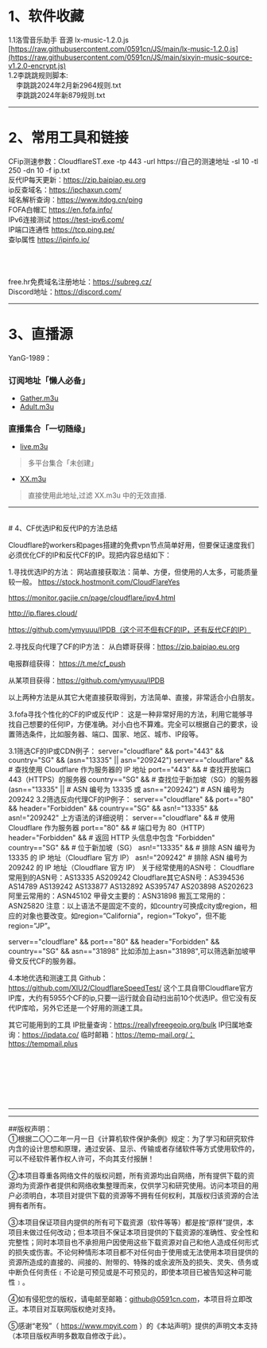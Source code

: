 # 1、软件收藏

1.1洛雪音乐助手 音源  lx-music-1.2.0.js <br>
[https://raw.githubusercontent.com/0591cn/JS/main/lx-music-1.2.0.js](https://raw.githubusercontent.com/0591cn/JS/main/sixyin-music-source-v1.2.0-encrypt.js)
<br>
1.2李跳跳规则脚本:<br>
&nbsp;&nbsp;&nbsp;&nbsp;李跳跳2024年2月新2964规则.txt  <br>
&nbsp;&nbsp;&nbsp;&nbsp;李跳跳2024年新879规则.txt<br>

---
# 2、常用工具和链接
CFip测速参数：CloudflareST.exe -tp 443 -url https://自己的测速地址 -sl 10 -tl 250 -dn 10 -f ip.txt <br>
反代IP每天更新：https://zip.baipiao.eu.org <br>
ip反查域名：https://ipchaxun.com/ <br>
域名解析查询：https://www.itdog.cn/ping <br>
FOFA白帽汇   https://en.fofa.info/          <br>
IPv6连接测试 https://test-ipv6.com/  <br>
IP端口连通性   https://tcp.ping.pe/     <br>
查Ip属性           https://ipinfo.io/  <br>

 <br> <br> <br>
free.hr免费域名注册地址：https://subreg.cz/  <br>
Discord地址：https://discord.com/  <br>

---
# 3、直播源
YanG-1989：<br>
### 订阅地址「懒人必备」 
* [Gather.m3u](https://raw.githubusercontent.com/YanG-1989/m3u/main/Gather.m3u)  
* [Adult.m3u](https://raw.githubusercontent.com/YanG-1989/m3u/main/Adult.m3u)

### 直播集合「一切随缘」   
* [live.m3u](https://raw.githubusercontent.com/YanG-1989/m3u/main/live.m3u)  
>多平台集合「未创建」
* [XX.m3u](https://tv.iill.top/xx)  
>直接使用此地址,过滤 XX.m3u 中的无效直播.

 
---
 <br>
# 4、CF优选IP和反代IP的方法总结

Cloudflare的workers和pages搭建的免费vpn节点简单好用，但要保证速度我们必须优化CF的IP和反代CF的IP。现把内容总结如下：

1.寻找优选IP的方法：
网站直接获取法：简单、方便，但使用的人太多，可能质量较一般。
https://stock.hostmonit.com/CloudFlareYes

https://monitor.gacjie.cn/page/cloudflare/ipv4.html

http://ip.flares.cloud/

https://github.com/ymyuuu/IPDB（这个可不但有CF的IP，还有反代CF的IP）

2.寻找反向代理了CF的IP方法：
从白嫖哥获得：https://zip.baipiao.eu.org

电报群组获得： https://t.me/cf_push

从某项目获得：https://github.com/ymyuuu/IPDB

以上两种方法是从其它大佬直接获取得到，方法简单、直接，非常适合小白朋友。

3.fofa寻找个性化的CF的IP或反代IP：
这是一种非常好用的方法，利用它能够寻找自己想要的任何IP，方便准确。对小白也不算难。完全可以根据自己的要求，设置筛选条件，比如服务器、端口、国家、地区、城市、IP段等。

3.1筛选CF的IP或CDN例子：
server="cloudflare" && port="443" && country="SG" && (asn="13335" || asn="209242")
server=="cloudflare" &&          # 查找使用 Cloudflare 作为服务器的 IP 地址
port=="443" &&                   # 查找开放端口 443（HTTPS）的服务器
country=="SG" &&                 # 查找位于新加坡（SG）的服务器
(asn=="13335" ||                 # ASN 编号为 13335 或
 asn=="209242")                 # ASN 编号为 209242
3.2筛选反向代理CF的IP例子：
server=="cloudflare" && port=="80" && header="Forbidden" && country=="SG" && asn!="13335" && asn!="209242" 
上方语法的详细说明：
server=="cloudflare" &&          # 使用 Cloudflare 作为服务器
port=="80" &&                    # 端口号为 80（HTTP）
header="Forbidden" &&            # 返回 HTTP 头信息中包含 "Forbidden"
country=="SG" &&                 # 位于新加坡（SG）
asn!="13335" &&                  # 排除 ASN 编号为 13335 的 IP 地址（Cloudflare 官方 IP）
asn!="209242"                    # 排除 ASN 编号为 209242 的 IP 地址（Cloudflare 官方 IP）
关于经常使用的ASN号：
Cloudflare常用到的ASN号：AS13335 AS209242
Cloudflare其它ASN号：AS394536  AS14789 AS139242 AS133877	AS132892 AS395747 AS203898 AS202623 
阿里云常用的：ASN45102 
甲骨文主要的：ASN31898 
搬瓦工常用的：ASN25820
注意：以上语法不是固定不变的，如country可换成city或region，相应的对象也要改变。如region=”California”，region=”Tokyo”，但不能region=”JP”。

server=="cloudflare" && port=="80" && header="Forbidden" && country=="SG" && asn=="31898"
比如添加上asn="31898",可以筛选新加坡甲骨文反代CF的服务器。

4.本地优选和测速工具
Github：https://github.com/XIU2/CloudflareSpeedTest/ 这个工具自带Cloudflare官方IP库，大约有5955个CF的ip,只要一运行就会自动扫出前10个优选IP。但它没有反代IP库哈，另外它还是一个好用的测速工具。

其它可能用到的工具
IP批量查询：https://reallyfreegeoip.org/bulk
IP归属地查询：https://ipdata.co/
临时邮箱：https://temp-mail.org/；https://tempmail.plus






 <br> <br> <br>
---
---
---
##版权声明：  
①根据二〇〇二年一月一日《计算机软件保护条例》规定：为了学习和研究软件内含的设计思想和原理，通过安装、显示、传输或者存储软件等方式使用软件的，可以不经软件著作权人许可，不向其支付报酬！

②本项目尊重各网络文件的版权问题，所有资源均出自网络，所有提供下载的资源均为资源作者提供和网络收集整理而来，仅供学习和研究使用。访问本项目的用户必须明白，本项目对提供下载的资源等不拥有任何权利，其版权归该资源的合法拥有者所有。

③本项目保证项目内提供的所有可下载资源（软件等等）都是按“原样”提供，本项目未做过任何改动；但本项目不保证本项目提供的下载资源的准确性、安全性和完整性；同时本项目也不承担用户因使用这些下载资源对自己和他人造成任何形式的损失或伤害。不论何种情形本项目都不对任何由于使用或无法使用本项目提供的资源所造成的直接的、间接的、附带的、特殊的或余波所及的损失、灵失、债务或中断负任何责任﹝不论是可预见或是不可预见的，即使本项目已被告知这种可能性﹞。

④如有侵犯您的版权，请电邮至邮箱：github@0591cn.com，本项目将立即改正。本项目对互联网版权绝对支持。

⑤感谢“老殁”（ https://www.mpyit.com ）的《本站声明》提供的声明文本支持（本项目版权声明多数取自修改于此）。
